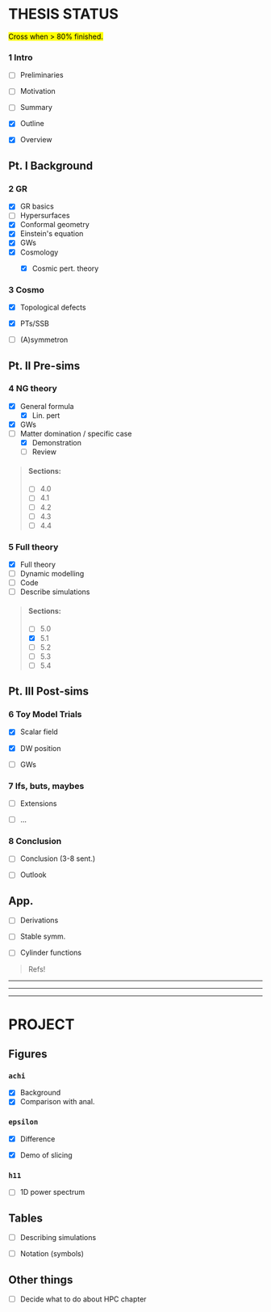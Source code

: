 # THESIS STATUS



<mark>Cross when > 80% finished.</mark>


### 1 Intro



- [ ] Preliminaries
- [ ] Motivation
- [ ] Summary
- [x] Outline
- [x] Overview



## Pt. I Background

### 2 GR

- [x] GR basics
- [ ] Hypersurfaces
- [x] Conformal geometry
- [x] Einstein's equation
- [x] GWs
- [x] Cosmology
  - [x] Cosmic pert. theory
  

### 3 Cosmo

- [x] Topological defects
- [x] PTs/SSB
- [ ] (A)symmetron


## Pt. II Pre-sims

### 4 NG theory

- [x] General formula
  - [x] Lin. pert
- [x] GWs
- [ ] Matter domination / specific case
  - [x] Demonstration
  - [ ] Review

> #### Sections:
> - [ ] 4.0 
> - [ ] 4.1
> - [ ] 4.2
> - [ ] 4.3
> - [ ] 4.4



### 5 Full theory

- [x] Full theory
- [ ] Dynamic modelling
- [ ] Code
- [ ] Describe simulations

> #### Sections:
> - [ ] 5.0 
> - [x] 5.1
> - [ ] 5.2
> - [ ] 5.3
> - [ ] 5.4


## Pt. III Post-sims

### 6 Toy Model Trials

- [x] Scalar field
- [x] DW position
- [ ] GWs


### 7 Ifs, buts, maybes

- [ ] Extensions
- [ ] ...


### 8 Conclusion

- [ ] Conclusion (3-8 sent.)
- [ ] Outlook



## App.

- [ ] Derivations
- [ ] Stable symm.
- [ ] Cylinder functions



> Refs!




______
______
______

# PROJECT

## Figures

### `achi`

- [x] Background 
- [x] Comparison with anal.

### `epsilon`

- [x] Difference
- [x] Demo of slicing


### `h11`

- [ ] 1D power spectrum


## Tables
- [ ] Describing simulations
- [ ] Notation (symbols)


## Other things

- [ ] Decide what to do about HPC chapter
